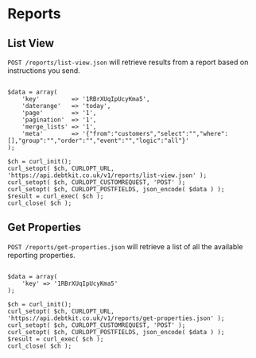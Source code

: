 Reports
=======

## List View ##

`POST /reports/list-view.json` will retrieve results from a report based on instructions you send.

```

$data = array(
    'key'         => '1RBrXUqIpUcyKma5',
    'daterange'   => 'today',
    'page'		  => '1',
    'pagination'  => '1',
    'merge_lists' => '1',
    'meta'        => '{"from":"customers","select":"","where":[],"group":"","order":"","event":"","logic":"all"}'
);

$ch = curl_init();
curl_setopt( $ch, CURLOPT_URL, 'https://api.debtkit.co.uk/v1/reports/list-view.json' );
curl_setopt( $ch, CURLOPT_CUSTOMREQUEST, 'POST' );
curl_setopt( $ch, CURLOPT_POSTFIELDS, json_encode( $data ) );
$result = curl_exec( $ch );
curl_close( $ch );

```

## Get Properties ##

`POST /reports/get-properties.json` will retrieve a list of all the available reporting properties.

```

$data = array(
    'key' => '1RBrXUqIpUcyKma5'
);

$ch = curl_init();
curl_setopt( $ch, CURLOPT_URL, 'https://api.debtkit.co.uk/v1/reports/get-properties.json' );
curl_setopt( $ch, CURLOPT_CUSTOMREQUEST, 'POST' );
curl_setopt( $ch, CURLOPT_POSTFIELDS, json_encode( $data ) );
$result = curl_exec( $ch );
curl_close( $ch );

